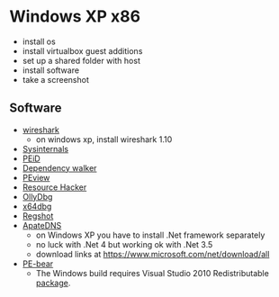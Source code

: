 # Windows XP x86
- install os
- install virtualbox guest additions
- set up a shared folder with host
- install software
- take a screenshot

## Software
- [wireshark](https://www.wireshark.org/)
  - on windows xp, install wireshark 1.10
- [Sysinternals](https://download.sysinternals.com/files/SysinternalsSuite.zip)
- [PEiD](http://www.softpedia.com/get/Programming/Packers-Crypters-Protectors/PEiD-updated.shtml)
- [Dependency walker](http://www.dependencywalker.com/)
- [PEview](http://wjradburn.com/software/)
- [Resource Hacker](http://www.angusj.com/resourcehacker/)
- [OllyDbg](http://www.ollydbg.de/download.htm)
- [x64dbg](https://x64dbg.com/)
- [Regshot](https://sourceforge.net/projects/regshot/)
- [ApateDNS](https://www.fireeye.com/services/freeware/apatedns.html)
  - on Windows XP you have to install .Net framework separately
  - no luck with .Net 4 but working ok with .Net 3.5
  - download links at https://www.microsoft.com/net/download/all
- [PE-bear](https://hshrzd.wordpress.com/pe-bear/)
  - The Windows build requires Visual Studio 2010 Redistributable [package](https://github.com/hasherezade/releases/files/1868613/vcredist_x86.zip).
